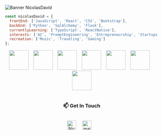
![Banner NicolasDavid](https://user-images.githubusercontent.com/116603604/219530412-9cac266a-6279-476b-823b-88db99878c17.png)
```javascript
const nicolasDavid = {
  frontEnd: ['JavaScript', 'React', 'CSS', 'Bootstrap'],
  backEnd: ['Python', 'SqlAlchemy', 'Flask'],
  currentlyLearning: ['TypeScript', 'ReactNative'],
  interests: ['AI', 'PromptEngineering', 'Entrepreneurship', 'Startups', 'Astronomy', 'Science'],
  recreation: ['Music', 'Traveling', 'Gaming']
};
```
<div align="center" dir="auto">
<img height="64px" src="https://cdn.svgporn.com/logos/javascript.svg">&nbsp;&nbsp;&nbsp;&nbsp;<img height="64px" src="https://cdn.svgporn.com/logos/python.svg">&nbsp;&nbsp;&nbsp;&nbsp;<img height="64px" src="https://cdn.svgporn.com/logos/react.svg">&nbsp;&nbsp;&nbsp;&nbsp;<img height="64px" src="https://cdn.svgporn.com/logos/visual-studio-code.svg">&nbsp;&nbsp;&nbsp;&nbsp;<img height="64px" src="https://cdn.svgporn.com/logos/firebase.svg">&nbsp;&nbsp;&nbsp;&nbsp;<img height="64px" src="https://cdn.svgporn.com/logos/bootstrap.svg">&nbsp;&nbsp;&nbsp;&nbsp;<img height="64px" src="https://cdn.svgporn.com/logos/git-icon.svg">
</div>

<br>
<h3 align="center">📫 Get In Touch</h3>
<br>
<div align="center">
<a href="https://www.linkedin.com/in/nicolasdavidlopez/"><img src="https://www.vectorlogo.zone/logos/linkedin/linkedin-icon.svg" width="30px" alt="Nicolas David linkedin"></a>
&nbsp; &nbsp;
<a href="mailto:nicolasdl99@gmail.com"><img src="https://www.vectorlogo.zone/logos/gmail/gmail-icon.svg" width="30px" alt="mail"></a> 
&nbsp; &nbsp;
</div>
